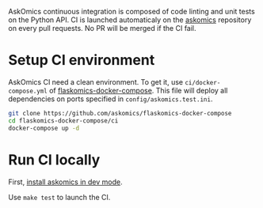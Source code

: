 AskOmics continuous integration is composed of code linting and unit tests on the Python API. CI is launched automaticaly on the [askomics](https://github.com/askomics/flaskomics) repository on every pull requests. No PR will be merged if the CI fail.


# Setup CI environment

AskOmics CI need a clean environment. To get it, use `ci/docker-compose.yml` of [flaskomics-docker-compose](https://github.com/askomics/flaskomics-docker-compose). This file will deploy all dependencies on ports specified in `config/askomics.test.ini`.

```bash
git clone https://github.com/askomics/flaskomics-docker-compose
cd flaskomics-docker-compose/ci
docker-compose up -d
```

# Run CI locally

First, [install askomics in dev mode](/dev-deployment/#install-askomics).

Use `make test` to launch the CI.
